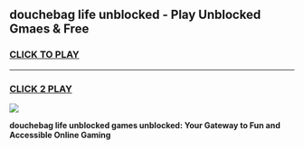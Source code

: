 
## douchebag life unblocked - Play Unblocked Gmaes & Free
<h3>
<a href="https://news.freeplayer.one?title=douchebag_life_unblocked&ref=16F">CLICK TO PLAY</a></h3>
<hr>

<h3>
<a href="https://news.freeplayer.one?title=douchebag_life_unblocked&ref=16F">CLICK 2 PLAY</a>
  
</h3>

<a href="https://news.freeplayer.one?title=douchebag_life_unblocked&ref=16F/"><img src="https://clearcache.store/games.png"></a>


**douchebag life unblocked games unblocked: Your Gateway to Fun and Accessible Online Gaming**
